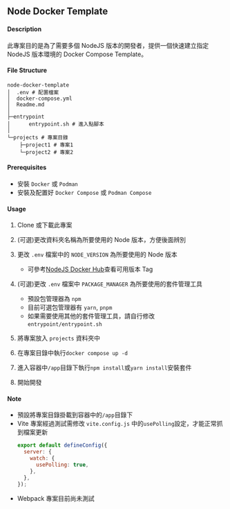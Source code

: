 ## Node Docker Template

#### Description

此專案目的是為了需要多個 NodeJS 版本的開發者，提供一個快速建立指定 NodeJS 版本環境的 Docker Compose Template。

#### File Structure

```
node-docker-template
│  .env # 配置檔案
│  docker-compose.yml
│  Readme.md
│
├─entrypoint
│      entrypoint.sh # 進入點腳本
│
└─projects # 專案目錄
    ├─project1 # 專案1
    └─project2 # 專案2
```

#### Prerequisites

- 安裝 `Docker` 或 `Podman`
- 安裝及配置好 `Docker Compose` 或 `Podman Compose`

#### Usage

1. Clone 或下載此專案
2. (可選)更改資料夾名稱為所要使用的 Node 版本，方便後面辨別
3. 更改 `.env` 檔案中的 `NODE_VERSION` 為所要使用的 Node 版本

   - 可參考[NodeJS Docker Hub](https://hub.docker.com/_/node)查看可用版本 Tag

4. (可選)更改 `.env` 檔案中 `PACKAGE_MANAGER` 為所要使用的套件管理工具

   - 預設包管理器為 `npm`
   - 目前可選包管理器有 `yarn`, `pnpm`
   - 如果需要使用其他的套件管理工具，請自行修改 `entrypoint/entrypoint.sh`

5. 將專案放入 `projects` 資料夾中
6. 在專案目錄中執行`docker compose up -d`
7. 進入容器中`/app`目錄下執行`npm install`或`yarn install`安裝套件
8. 開始開發

#### Note

- 預設將專案目錄掛載到容器中的`/app`目錄下
- Vite 專案經過測試需修改 `vite.config.js` 中的`usePolling`設定，才能正常抓到檔案更新
  ```js
  export default defineConfig({
    server: {
      watch: {
        usePolling: true,
      },
    },
  });
  ```
- Webpack 專案目前尚未測試
